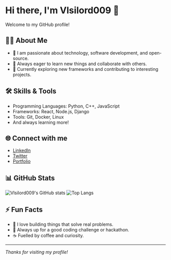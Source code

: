 # Hi there, I'm Vlsilord009 👋

Welcome to my GitHub profile!

## 👨‍💻 About Me

- 💼 I am passionate about technology, software development, and open-source.
- 🚀 Always eager to learn new things and collaborate with others.
- 🌱 Currently exploring new frameworks and contributing to interesting projects.

## 🛠️ Skills & Tools

- Programming Languages: Python, C++, JavaScript
- Frameworks: React, Node.js, Django
- Tools: Git, Docker, Linux
- And always learning more!

## 🌐 Connect with me

- [LinkedIn](https://www.linkedin.com)
- [Twitter](https://twitter.com)
- [Portfolio](https://your-portfolio-link.com)

## 📊 GitHub Stats

![Vlsilord009's GitHub stats](https://github-readme-stats.vercel.app/api?username=Vlsilord009&show_icons=true&theme=dracula)
![Top Langs](https://github-readme-stats.vercel.app/api/top-langs/?username=Vlsilord009&layout=compact&theme=dracula)

## ⚡ Fun Facts

- 🤖 I love building things that solve real problems.
- 🧩 Always up for a good coding challenge or hackathon.
- ☕ Fuelled by coffee and curiosity.

---

_Thanks for visiting my profile!_
